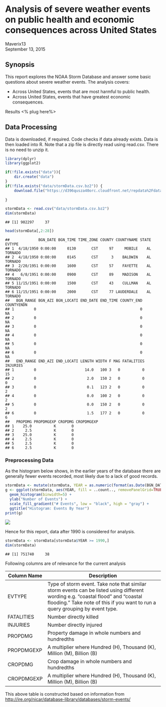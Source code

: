 # Analysis of severe weather events on public health and economic consequences across United States
Maverix13  
September 13, 2015  

## Synopsis
This report explores  the NOAA Storm Database and answer some basic questions about severe weather events. 
The analysis covers:

* Across United States, events that are most harmful to public health.
* Across United States, events that have greatest economic consequences.

Results <% plug here%>

## Data Processing

Data is downloaded, if required. Code checks if data already exists. Data is then loaded into R. 
Note that a zip file is directly read using read.csv. There is no need to unzip it.

```r
library(dplyr)
library(ggplot2)
```

```r
if(!file.exists("data")){
    dir.create("data")
}
if(!file.exists("data/stormData.csv.bz2")) {
    download.file("https://d396qusza40orc.cloudfront.net/repdata%2Fdata%2FStormData.csv.bz2", "data/stormData.csv.bz2", method = "curl")
    
}

stormData <- read.csv("data/stormData.csv.bz2")
dim(stormData)
```

```
## [1] 902297     37
```

```r
head(stormData[,2:28])
```

```
##             BGN_DATE BGN_TIME TIME_ZONE COUNTY COUNTYNAME STATE  EVTYPE
## 1  4/18/1950 0:00:00     0130       CST     97     MOBILE    AL TORNADO
## 2  4/18/1950 0:00:00     0145       CST      3    BALDWIN    AL TORNADO
## 3  2/20/1951 0:00:00     1600       CST     57    FAYETTE    AL TORNADO
## 4   6/8/1951 0:00:00     0900       CST     89    MADISON    AL TORNADO
## 5 11/15/1951 0:00:00     1500       CST     43    CULLMAN    AL TORNADO
## 6 11/15/1951 0:00:00     2000       CST     77 LAUDERDALE    AL TORNADO
##   BGN_RANGE BGN_AZI BGN_LOCATI END_DATE END_TIME COUNTY_END COUNTYENDN
## 1         0                                               0         NA
## 2         0                                               0         NA
## 3         0                                               0         NA
## 4         0                                               0         NA
## 5         0                                               0         NA
## 6         0                                               0         NA
##   END_RANGE END_AZI END_LOCATI LENGTH WIDTH F MAG FATALITIES INJURIES
## 1         0                      14.0   100 3   0          0       15
## 2         0                       2.0   150 2   0          0        0
## 3         0                       0.1   123 2   0          0        2
## 4         0                       0.0   100 2   0          0        2
## 5         0                       0.0   150 2   0          0        2
## 6         0                       1.5   177 2   0          0        6
##   PROPDMG PROPDMGEXP CROPDMG CROPDMGEXP
## 1    25.0          K       0           
## 2     2.5          K       0           
## 3    25.0          K       0           
## 4     2.5          K       0           
## 5     2.5          K       0           
## 6     2.5          K       0
```

### Preprocessing Data
As the histogram below shows, in the earlier years of the database there are generally fewer events recorded, most likely due to a lack of good records. 

```r
stormData <- mutate(stormData, YEAR = as.numeric(format(as.Date(BGN_DATE, format = "%m/%d/%Y %H:%M:%S"), "%Y")))
g <- ggplot(stormData, aes(YEAR, fill = ..count.., removePanelGrid=TRUE,removePanelBorder=TRUE,)) +
  geom_histogram(binwidth=5) + 
  ylab("Number of Events") +
  scale_fill_gradient("# Events", low = "black", high = "gray") +
  ggtitle("Histogram: Events By Year")
print(g)
```

![](StormData_files/figure-html/unnamed-chunk-4-1.png) 

Hence for this report, data after 1990 is considered for analysis.


```r
stormData <- stormData[stormData$YEAR >= 1990,]
dim(stormData)
```

```
## [1] 751740     38
```

Following columns are of relevance for the current analysis

Column Name | Description
------------|------------
EVTYPE      | Type of storm event. Take note that similar storm events can be listed using different wording e.g. “coastal flood” and “coastal flooding.” Take note of this if you want to run a query grouping by event type. 
FATALITIES  | Number directly killed
INJURIES    | Number directly injured
PROPDMG		  |	Property damage in whole numbers and hundredths
PROPDMGEXP	|	A multiplier where Hundred (H), Thousand (K), Million (M), Billion (B)
CROPDMG		  |	Crop damage in whole numbers and hundredths
CROPDMGEXP	|	A multiplier where Hundred (H), Thousand (K), Million (M), Billion (B)

This above table is constructed based on information from http://ire.org/nicar/database-library/databases/storm-events/
